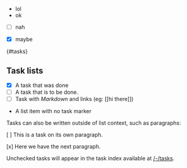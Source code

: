 - lol
- ok
- [ ] nah
- [x] maybe


{#tasks}
## Task lists

- [x] A task that was done
- [ ] A task that is to be done.
- [ ] Task with *Markdown* and links (eg: [[hi there]])
- A list item with no task marker

Tasks can also be written outside of list context, such as paragraphs:

[ ] This is a task on its own paragraph.

[x] Here we have the next paragraph.

Unchecked tasks will appear in the task index available at [/-/tasks](-/tasks).
